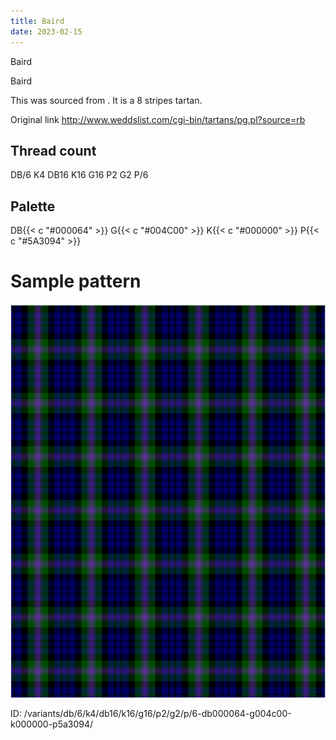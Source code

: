 ```yaml
---
title: Baird
date: 2023-02-15
---
```

Baird

Baird

This was sourced from <no value>.  It is a 8 stripes tartan.

Original link http://www.weddslist.com/cgi-bin/tartans/pg.pl?source=rb

## Thread count
DB/6 K4 DB16 K16 G16 P2 G2 P/6

## Palette
DB{{< c "#000064" >}} G{{< c "#004C00" >}} K{{< c "#000000" >}} P{{< c "#5A3094" >}}

# Sample pattern

![Tartan detail](tartan.png "DB/6 K4 DB16 K16 G16 P2 G2 P/6 tartan")

ID: /variants/db/6/k4/db16/k16/g16/p2/g2/p/6-db000064-g004c00-k000000-p5a3094/
